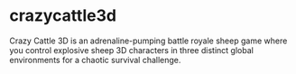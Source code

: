 # crazycattle3d
Crazy Cattle 3D is an adrenaline-pumping battle royale sheep game where you control explosive sheep 3D characters in three distinct global environments for a chaotic survival challenge.
